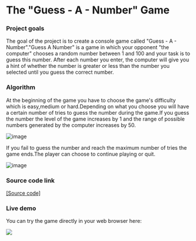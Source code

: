 # The "Guess - A - Number" Game

### Project goals
The goal of the project is to create a console game called "Guess - A - Number"."Guess A Number" is a game in which your opponent "the computer" chooses a random number between 1 and 100 and your task is to guess this number. After each number you enter, the computer will give you a hint of whether the number is greater or less than the number you selected until you guess the correct number.

### Algorithm
At the beginning of the game you have to choose the game's difficulty which is easy,medium or hard.Depending on what you choose you will have a certain number of tries to guess the number during the game.If you guess the number the level of the game increases by 1 and the range of possible numbers generated by the computer increases by 50.

![image](https://user-images.githubusercontent.com/126717931/222631731-d1779c88-90f0-42ce-8af2-9a9cb910b874.png)

If you fail to guess the number and reach the maximum number of tries the game ends.The player can choose to continue playing or quit.

![image](https://user-images.githubusercontent.com/126717931/222632114-d3c0228b-7eb3-4ee8-a2aa-d2d5552c9711.png)

### Source code link
<a href="https://github.com/viktorpetrov1997/GuessANumber/blob/main/GuessANumber.java">[Source code]</a>

### Live demo
You can try the game directly in your web browser here:

<a href="https://replit.com/@viktorpetrov97/GuessANumber#Main.java"><img src="https://user-images.githubusercontent.com/126717931/225294192-bf3034ab-5ec5-44c8-9417-aa47cd339ff9.png"></a>

